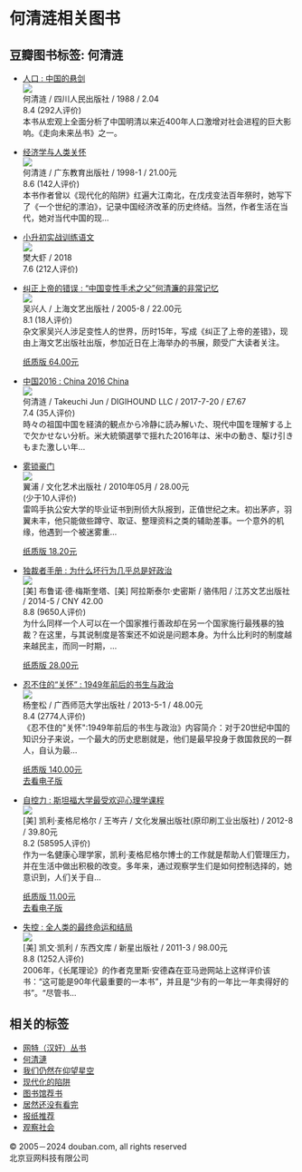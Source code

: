 # 何清涟相关图书

## 豆瓣图书标签: 何清涟

-   [人口 : 中国的悬剑](https://book.douban.com/subject/2382200/ "人口")  
    ![](https://img1.doubanio.com/view/subject/s/public/s3403069.jpg)  
    何清涟 / 四川人民出版社 / 1988 / 2.04  
    8.4 (292人评价)  
    本书从宏观上全面分析了中国明清以来近400年人口激增对社会进程的巨大影响。《走向未来丛书》之一。

-   [经济学与人类关怀](https://book.douban.com/subject/1659350/ "经济学与人类关怀")  
    ![](https://img1.doubanio.com/view/subject/s/public/s1970698.jpg)  
    何清涟 / 广东教育出版社 / 1998-1 / 21.00元  
    8.6 (142人评价)  
    本书作者曾以《现代化的陷阱》红遍大江南北，在戊戌变法百年祭时，她写下了《一个世纪的漂泊》，记录中国经济改革的历史终结。当然，作者生活在当代，她对当代中国的现…

-   [小升初实战训练语文](https://book.douban.com/subject/30439507/ "小升初实战训练语文")  
    ![](https://img3.doubanio.com/view/subject/s/public/s33949042.jpg)  
    樊大虾 / 2018  
    7.6 (212人评价)

-   [纠正上帝的错误 : “中国变性手术之父”何清濂的非常记忆](https://book.douban.com/subject/1426716/ "纠正上帝的错误")  
    ![](https://img1.doubanio.com/view/subject/s/public/s5685889.jpg)  
    吴兴人 / 上海文艺出版社 / 2005-8 / 22.00元  
    8.1 (18人评价)  
    杂文家吴兴人涉足变性人的世界，历时15年，写成《纠正了上帝的差错》，现由上海文艺出版社出版，参加近日在上海举办的书展，颇受广大读者关注。  

    [纸质版 64.00元](https://book.douban.com/subject/1426716/buylinks)

-   [中国2016 : China 2016 China](https://book.douban.com/subject/30133132/ "中国2016")  
    ![](https://img3.doubanio.com/view/subject/s/public/s29680073.jpg)  
    何清涟 / Takeuchi Jun / DIGIHOUND LLC / 2017-7-20 / £7.67  
    7.4 (35人评价)  
    時々の祖国中国を経済的観点から冷静に読み解いた、現代中国を理解する上で欠かせない分析。米大統領選挙で揺れた2016年は、米中の動き、駆け引きもまた激しい年…

-   [雾锁豪门](https://book.douban.com/subject/4837757/ "雾锁豪门")  
    ![](https://img3.doubanio.com/view/subject/s/public/s4363473.jpg)  
    翼浦 / 文化艺术出版社 / 2010年05月 / 28.00元  
    (少于10人评价)  
    雷鸣手执公安大学的毕业证书到刑侦大队报到，正值世纪之末。初出茅庐，羽翼未丰，他只能做些蹲守、取证、整理资料之类的辅助差事。一个意外的机缘，他遇到一个被迷雾重…

    [纸质版 18.20元](https://book.douban.com/subject/4837757/buylinks)

-   [独裁者手册 : 为什么坏行为几乎总是好政治](https://book.douban.com/subject/25881102/ "独裁者手册")  
    ![](https://img9.doubanio.com/view/subject/s/public/s27293486.jpg)  
    \[美\] 布鲁诺·德·梅斯奎塔、\[美\] 阿拉斯泰尔·史密斯 / 骆伟阳 / 江苏文艺出版社 / 2014-5 / CNY 42.00  
    8.8 (9650人评价)  
    为什么同样一个人可以在一个国家推行善政却在另一个国家施行最残暴的独裁？在这里，与其说制度是答案还不如说是问题本身。为什么比利时的制度越来越民主，而同一时期，…

    [纸质版 28.00元](https://book.douban.com/subject/25881102/buylinks)

-   [忍不住的“关怀” : 1949年前后的书生与政治](https://book.douban.com/subject/24316409/ "忍不住的“关怀”")  
    ![](https://img9.doubanio.com/view/subject/s/public/s27126835.jpg)  
    杨奎松 / 广西师范大学出版社 / 2013-5-1 / 48.00元  
    8.4 (2774人评价)  
    《忍不住的"关怀":1949年前后的书生与政治》内容简介：对于20世纪中国的知识分子来说，一个最大的历史悲剧就是，他们是最早投身于救国救民的一群人，自认为最…

    [纸质版 140.00元](https://book.douban.com/subject/24316409/buylinks)  
    [去看电子版](https://read.douban.com/ebook/13610374/?dcs=tag-buylink&dcm=douban&dct=24316409)

-   [自控力 : 斯坦福大学最受欢迎心理学课程](https://book.douban.com/subject/10786473/ "自控力")  
    ![](https://img9.doubanio.com/view/subject/s/public/s10685385.jpg)  
    \[美\] 凯利·麦格尼格尔 / 王岑卉 / 文化发展出版社(原印刷工业出版社) / 2012-8 / 39.80元  
    8.2 (58595人评价)  
    作为一名健康心理学家，凯利·麦格尼格尔博士的工作就是帮助人们管理压力，并在生活中做出积极的改变。多年来，通过观察学生们是如何控制选择的，她意识到，人们关于自…

    [纸质版 11.00元](https://book.douban.com/subject/10786473/buylinks)  
    [去看电子版](https://read.douban.com/ebook/24253907/?dcs=tag-buylink&dcm=douban&dct=10786473)

-   [失控 : 全人类的最终命运和结局](https://book.douban.com/subject/5989373/ "失控")  
    ![](https://img1.doubanio.com/view/subject/s/public/s4673200.jpg)  
    \[美\] 凯文·凯利 / 东西文库 / 新星出版社 / 2011-3 / 98.00元  
    8.8 (1252人评价)  
    2006年，《长尾理论》的作者克里斯·安德森在亚马逊网站上这样评价该书：“这可能是90年代最重要的一本书”，并且是“少有的一年比一年卖得好的书”。“尽管书…

## 相关的标签
- [网特（汉奸）丛书](/tag/网特（汉奸）丛书) 
- [何清漣](/tag/何清漣) 
- [我们仍然在仰望星空](/tag/我们仍然在仰望星空) 
- [现代化的陷阱](/tag/现代化的陷阱) 
- [图书馆荐书](/tag/图书馆荐书) 
- [居然还没有看完](/tag/居然还没有看完) 
- [报纸推荐](/tag/报纸推荐) 
- [观察社会](/tag/观察社会) 

© 2005－2024 douban.com, all rights reserved  
北京豆网科技有限公司 
<!-- tcd_original_link https://book.douban.com/tag/%E4%BD%95%E6%B8%85%E6%B6%9F?type=S -->

